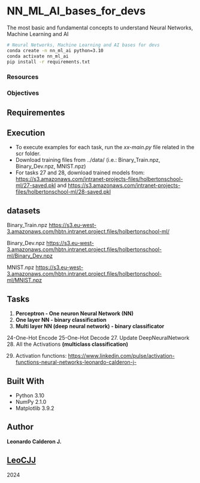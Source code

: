 # NN_ML_AI_bases_for_devs
The most basic and fundamental concepts to understand Neural Networks, Machine Learning and AI

```bash
# Neural Networks, Machine Learning and AI bases for devs
conda create -n nn_ml_ai python=3.10
conda activate nn_ml_ai
pip install -r requirements.txt

```

### Resources


### Objectives


## Requirementes


## Execution
- To execute examples for each task, run the *xx-main.py* file related in the scr folder.
- Download training files from ../data/ (i.e.: Binary_Train.npz, Binary_Dev.npz, MNIST.npz)
- For tasks 27 and 28, download trained models from:
https://s3.amazonaws.com/intranet-projects-files/holbertonschool-ml/27-saved.pkl
  and
  https://s3.amazonaws.com/intranet-projects-files/holbertonschool-ml/28-saved.pkl


## datasets

Binary_Train.npz
https://s3.eu-west-3.amazonaws.com/hbtn.intranet.project.files/holbertonschool-ml/

Binary_Dev.npz
https://s3.eu-west-3.amazonaws.com/hbtn.intranet.project.files/holbertonschool-ml/Binary_Dev.npz

MNIST.npz
https://s3.eu-west-3.amazonaws.com/hbtn.intranet.project.files/holbertonschool-ml/MNIST.npz


## Tasks

1. **Perceptron - One neuron Neural Network (NN)**
2. **One layer NN - binary classification**
3. **Multi layer NN (deep neural network) - binary classificator**

24-One-Hot Encode
25-One-Hot Decode
27. Update DeepNeuralNetwork
28. All the Activations **(multiclass classification)**

29. Activation functions:
https://www.linkedin.com/pulse/activation-functions-neural-networks-leonardo-calderon-j-


## Built With

* Python 3.10
* NumPy 2.1.0
* Matplotlib 3.9.2


## Author

**Leonardo Calderon J.** 

## [LeoCJJ](https://github.com/leocjj)

2024
